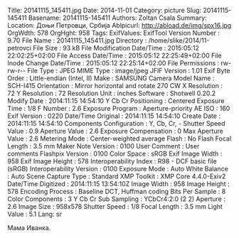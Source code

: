 Title: 20141115_145411.jpg
Date: 2014-11-01
Category: picture
Slug: 20141115-145411
Basename: 20141115-145411
Authors: Zoltan Csala
Summary:
Location: Доњи Петровци, Србија
Ablpicurl: http://abload.de/img/spx16.jpg
OrgWdth: 578
OrgHght: 958
Tags:
ExifValues: ExifTool Version Number : 9.70
            File Name : 20141115_145411.jpg
            Directory : /home/slike/2014/11-petrovci
            File Size : 93 kB
            File Modification Date/Time : 2015:05:12 22:02:25+02:00
            File Access Date/Time : 2015:05:12 22:25:49+02:00
            File Inode Change Date/Time : 2015:05:12 22:25:14+02:00
            File Permissions : rw-rw-r--
            File Type : JPEG
            MIME Type : image/jpeg
            JFIF Version : 1.01
            Exif Byte Order : Little-endian (Intel, II)
            Make : SAMSUNG
            Camera Model Name : SCH-I415
            Orientation : Mirror horizontal and rotate 270 CW
            X Resolution : 72
            Y Resolution : 72
            Resolution Unit : inches
            Software : Shotwell 0.20.2
            Modify Date : 2014:11:15 14:54:10
            Y Cb Cr Positioning : Centered
            Exposure Time : 1/8
            F Number : 2.6
            Exposure Program : Aperture-priority AE
            ISO : 160
            Exif Version : 0220
            Date/Time Original : 2014:11:15 14:54:10
            Create Date : 2014:11:15 14:54:10
            Components Configuration : Y, Cb, Cr, -
            Shutter Speed Value : 0.9
            Aperture Value : 2.6
            Exposure Compensation : 0
            Max Aperture Value : 2.6
            Metering Mode : Center-weighted average
            Flash : No Flash
            Focal Length : 3.5 mm
            Maker Note Version : 0100
            User Comment : User comments
            Flashpix Version : 0100
            Color Space : sRGB
            Exif Image Width : 958
            Exif Image Height : 578
            Interoperability Index : R98 - DCF basic file (sRGB)
            Interoperability Version : 0100
            Exposure Mode : Auto
            White Balance : Auto
            Scene Capture Type : Standard
            XMP Toolkit : XMP Core 4.4.0-Exiv2
            Date/Time Digitized : 2014:11:15 13:54:10Z
            Image Width : 958
            Image Height : 578
            Encoding Process : Baseline DCT, Huffman coding
            Bits Per Sample : 8
            Color Components : 3
            Y Cb Cr Sub Sampling : YCbCr4:2:0 (2 2)
            Aperture : 2.6
            Image Size : 958x578
            Shutter Speed : 1/8
            Focal Length : 3.5 mm
            Light Value : 5.1
Lang: sr

Мама Иванка.
